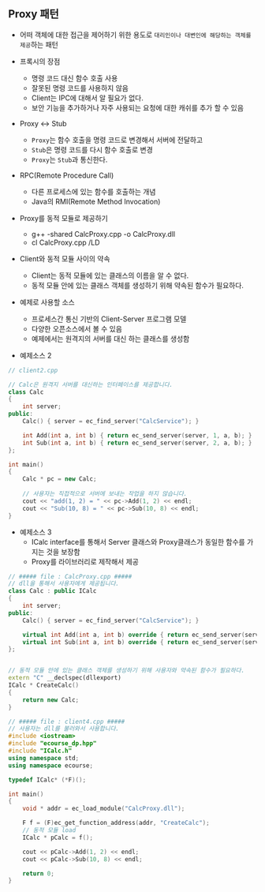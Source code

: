## Proxy 패턴
* 어떠 객체에 대한 접근을 제어하기 위한 용도로 `대리인이나 대변인에 해당하는 객체를 제공`하는 패턴
* 프록시의 장점
  * 명령 코드 대신 함수 호출 사용
  * 잘못된 명령 코드를 사용하지 않음
  * Client는 IPC에 대해서 알 필요가 없다.
  * 보안 기능을 추가하거나 자주 사용되는 요청에 대한 캐쉬를 추가 할 수 있음
* Proxy <-> Stub
  * `Proxy`는 함수 호출을 명령 코드로 변경해서 서버에 전달하고
  * `Stub`은 명령 코드를 다시 함수 호출로 변경
  * `Proxy`는 `Stub`과 통신한다. 

* RPC(Remote Procedure Call)
  * 다른 프로세스에 있는 함수를 호출하는 개념
  * Java의 RMI(Remote Method Invocation)

* Proxy를 동적 모듈로 제공하기
  * g++ -shared CalcProxy.cpp -o CalcProxy.dll
  * cl CalcProxy.cpp /LD
  
* Client와 동적 모듈 사이의 약속
  * Client는 동적 모듈에 있는 클래스의 이름을 알 수 없다.
  * 동적 모듈 안에 있는 클래스 객체를 생성하기 위해 약속된 함수가 필요하다.

* 예제로 사용할 소스
  * 프로세스간 통신 기반의 Client-Server 프로그램 모델
  * 다양한 오픈소스에서 볼 수 있음
  * 예제에서는 원격지의 서버를 대신 하는 클래스를 생성함

* 예제소스 2
```c++
// client2.cpp

// Calc은 원격지 서버를 대신하는 인터페이스를 제공합니다.
class Calc
{
	int server;
public:
	Calc() { server = ec_find_server("CalcService"); }

	int Add(int a, int b) { return ec_send_server(server, 1, a, b); }
	int Sub(int a, int b) { return ec_send_server(server, 2, a, b); }
};

int main()
{
	Calc * pc = new Calc;
    
    // 사용자는 직접적으로 서버에 보내는 작업을 하지 않습니다.
	cout << "add(1, 2) = " << pc->Add(1, 2) << endl;
	cout << "Sub(10, 8) = " << pc->Sub(10, 8) << endl;
}
```
* 예제소스 3
  * ICalc interface를 통해서 Server 클래스와 Proxy클래스가 동일한 함수를 가지는 것을 보장함
  * Proxy를 라이브러리로 제작해서 제공
```c++
// ##### file : CalcProxy.cpp #####
// dll을 통해서 사용자에게 제공됩니다.
class Calc : public ICalc
{
	int server;
public:
	Calc() { server = ec_find_server("CalcService"); }

	virtual int Add(int a, int b) override { return ec_send_server(server, 1, a, b); }
	virtual int Sub(int a, int b) override { return ec_send_server(server, 2, a, b); }
};


// 동적 모듈 안에 있는 클래스 객체를 생성하기 위해 사용자와 약속된 함수가 필요하다.
extern "C" __declspec(dllexport)
ICalc * CreateCalc()
{
	return new Calc;
}

// ##### file : client4.cpp #####
// 사용자는 dll를 불러와서 사용합니다. 
#include <iostream>
#include "ecourse_dp.hpp"
#include "ICalc.h"
using namespace std;
using namespace ecourse;

typedef ICalc* (*F)();

int main()
{
	void * addr = ec_load_module("CalcProxy.dll");

	F f = (F)ec_get_function_address(addr, "CreateCalc");
	// 동적 모듈 load
	ICalc * pCalc = f();

	cout << pCalc->Add(1, 2) << endl;
	cout << pCalc->Sub(10, 8) << endl;

	return 0;
}
```